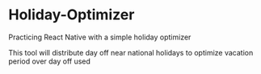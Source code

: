 # Holiday-Optimizer
Practicing React Native with a simple holiday optimizer 

This tool will distribute day off near national holidays to optimize vacation period over day off used
